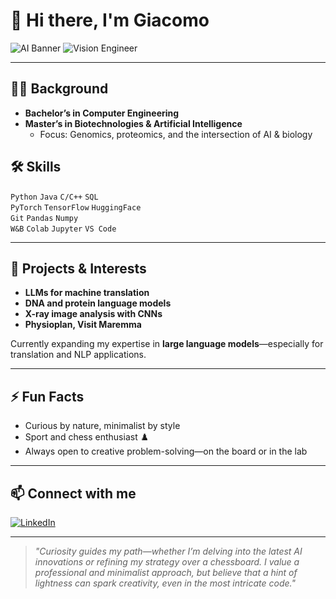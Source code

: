 # 👋 Hi there, I'm Giacomo

![AI Banner](https://img.shields.io/badge/AI-Enthusiast-blueviolet?style=flat-square) ![Vision Engineer](https://img.shields.io/badge/Current-vision%20engineer-green?style=flat-square)

---

## 🧑‍🎓 Background

- **Bachelor’s in Computer Engineering**
- **Master’s in Biotechnologies & Artificial Intelligence**
  - Focus: Genomics, proteomics, and the intersection of AI & biology

## 🛠️ Skills

`Python` `Java` `C/C++` `SQL`  
`PyTorch` `TensorFlow` `HuggingFace`  
`Git` `Pandas` `Numpy`  
`W&B` `Colab` `Jupyter` `VS Code`

---

## 🚩 Projects & Interests

- **LLMs for machine translation**
- **DNA and protein language models**
- **X-ray image analysis with CNNs**
- **Physioplan, Visit Maremma**

Currently expanding my expertise in **large language models**—especially for translation and NLP applications.

---

## ⚡ Fun Facts

- Curious by nature, minimalist by style
- Sport and chess enthusiast ♟️
- Always open to creative problem-solving—on the board or in the lab

---

## 📫 Connect with me

[![LinkedIn](https://img.shields.io/badge/LinkedIn-Giacomo%20Tornabene-blue?logo=linkedin&logoColor=white&style=flat-square)](https://www.linkedin.com/in/giacomo-tornabene-7576b429b/)

---

> _"Curiosity guides my path—whether I’m delving into the latest AI innovations or refining my strategy over a chessboard. I value a professional and minimalist approach, but believe that a hint of lightness can spark creativity, even in the most intricate code."_
